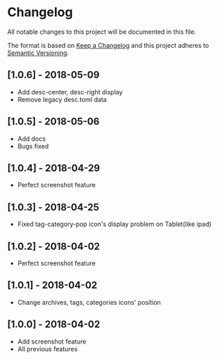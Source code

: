 # Changelog
All notable changes to this project will be documented in this file.

The format is based on [Keep a Changelog](http://keepachangelog.com/en/1.0.0/)
and this project adheres to [Semantic Versioning](http://semver.org/spec/v2.0.0.html).

## [1.0.6] - 2018-05-09
- Add desc-center, desc-right display
- Remove legacy desc.toml data

## [1.0.5] - 2018-05-06
- Add docs
- Bugs fixed

## [1.0.4] - 2018-04-29
- Perfect screenshot feature

## [1.0.3] - 2018-04-25
- Fixed tag-category-pop icon's display problem on Tablet(like ipad) 

## [1.0.2] - 2018-04-02
- Perfect screenshot feature

## [1.0.1] - 2018-04-02
- Change archives, tags, categories icons' position

## [1.0.0] - 2018-04-02
- Add screenshot feature
- All previous features
